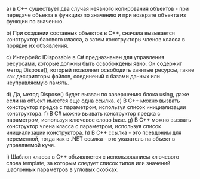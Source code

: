 a) в C++ существует два случая неявного копирования объектов - при передаче объекта в функцию по значению и при возврате объекта из функции по значению.

b) При создании составных объектов в C++, сначала вызывается конструктор базового класса, а затем конструкторы членов класса в порядке их объявления.

c) Интерфейс IDisposable в C# предназначен для управления ресурсами, которые должны быть освобождены явно. Он содержит метод Dispose(), который позволяет освободить занятые ресурсы, такие как дескрипторы файлов, соединений с базами данных или неуправляемую память.

d) Да, метод Dispose() будет вызван по завершению блока using, даже если на объект имеется еще одна ссылка.
e) В C++ можно вызвать конструктор предка с параметром, используя список инициализации конструктора.
f) В C# можно вызвать конструктор предка с параметром, используя ключевое слово base.
g) В C++ можно вызвать конструктор члена класса с параметром, используя список инициализации конструктора.
h) В C++ ссылка - это псевдоним для переменной, тогда как в .NET ссылка - это указатель на объект в управляемой куче.

i) Шаблон класса в C++ объявляется с использованием ключевого слова template, за которым следует список типов или значений шаблонных параметров в угловых скобках.
